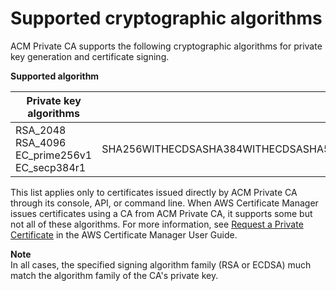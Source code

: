 # Supported cryptographic algorithms<a name="supported-algorithms"></a>

ACM Private CA supports the following cryptographic algorithms for private key generation and certificate signing\. 


**Supported algorithm**  

| Private key algorithms | Signing algorithms | 
| --- | --- | 
|  RSA\_2048  RSA\_4096 EC\_prime256v1 EC\_secp384r1  | SHA256WITHECDSASHA384WITHECDSASHA512WITHECDSASHA256WITHRSASHA384WITHRSASHA512WITHRSA | 

This list applies only to certificates issued directly by ACM Private CA through its console, API, or command line\. When AWS Certificate Manager issues certificates using a CA from ACM Private CA, it supports some but not all of these algorithms\. For more information, see [Request a Private Certificate](https://docs.aws.amazon.com/acm/latest/userguide/gs-acm-request-private.html) in the AWS Certificate Manager User Guide\.

**Note**  
In all cases, the specified signing algorithm family \(RSA or ECDSA\) much match the algorithm family of the CA's private key\.